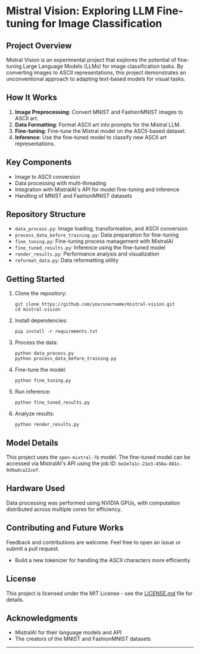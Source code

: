 # Mistral Vision: Exploring LLM Fine-tuning for Image Classification

## Project Overview

Mistral Vision is an experimental project that explores the potential of fine-tuning Large Language Models (LLMs) for image classification tasks. By converting images to ASCII representations, this project demonstrates an unconventional approach to adapting text-based models for visual tasks.

## How It Works

1. **Image Preprocessing**: Convert MNIST and FashionMNIST images to ASCII art.
2. **Data Formatting**: Format ASCII art into prompts for the Mistral LLM.
3. **Fine-tuning**: Fine-tune the Mistral model on the ASCII-based dataset.
4. **Inference**: Use the fine-tuned model to classify new ASCII art representations.

## Key Components

- Image to ASCII conversion
- Data processing with multi-threading
- Integration with MistralAI's API for model fine-tuning and inference
- Handling of MNIST and FashionMNIST datasets

## Repository Structure

- `data_process.py`: Image loading, transformation, and ASCII conversion
- `process_data_before_training.py`: Data preparation for fine-tuning
- `fine_tuning.py`: Fine-tuning process management with MistralAI
- `fine_tuned_results.py`: Inference using the fine-tuned model
- `render_results.py`: Performance analysis and visualization
- `reformat_data.py`: Data reformatting utility

## Getting Started

1. Clone the repository:
   ```
   git clone https://github.com/yourusername/mistral-vision.git
   cd mistral-vision
   ```

2. Install dependencies:
   ```
   pip install -r requirements.txt
   ```

3. Process the data:
   ```
   python data_process.py
   python process_data_before_training.py
   ```

4. Fine-tune the model:
   ```
   python fine_tuning.py
   ```

5. Run inference:
   ```
   python fine_tuned_results.py
   ```

6. Analyze results:
   ```
   python render_results.py
   ```

## Model Details

This project uses the `open-mixtral-7b` model. The fine-tuned model can be accessed via MistralAI's API using the job ID: `be2e7a1c-21e3-458a-881c-9d9adca22cef`.

## Hardware Used

Data processing was performed using NVIDIA GPUs, with computation distributed across multiple cores for efficiency.

## Contributing and Future Works

Feedback and contributions are welcome. Feel free to open an issue or submit a pull request.

- Build a new tokenizer for handling the ASCII characters more efficiently

## License

This project is licensed under the MIT License - see the [LICENSE.md](LICENSE.md) file for details.

## Acknowledgments

- MistralAI for their language models and API
- The creators of the MNIST and FashionMNIST datasets

---
